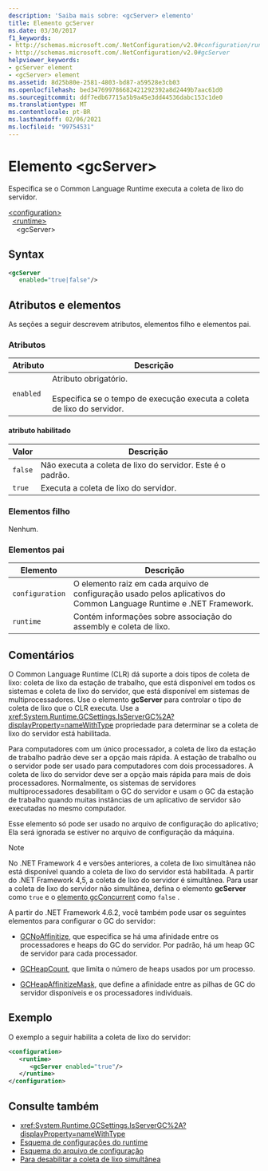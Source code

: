 ```yaml
---
description: 'Saiba mais sobre: <gcServer> elemento'
title: Elemento gcServer
ms.date: 03/30/2017
f1_keywords:
- http://schemas.microsoft.com/.NetConfiguration/v2.0#configuration/runtime/gcServer
- http://schemas.microsoft.com/.NetConfiguration/v2.0#gcServer
helpviewer_keywords:
- gcServer element
- <gcServer> element
ms.assetid: 8d25b80e-2581-4803-bd87-a59528e3cb03
ms.openlocfilehash: bed347699786682421292392a8d2449b7aac61d0
ms.sourcegitcommit: ddf7edb67715a5b9a45e3dd44536dabc153c1de0
ms.translationtype: MT
ms.contentlocale: pt-BR
ms.lasthandoff: 02/06/2021
ms.locfileid: "99754531"
---
```

# <a name="gcserver-element"></a>Elemento \<gcServer>

Especifica se o Common Language Runtime executa a coleta de lixo do servidor.

[\<configuration>](../configuration-element.md)\
&nbsp;&nbsp;[\<runtime>](runtime-element.md)\
&nbsp;&nbsp;&nbsp;&nbsp;\<gcServer>

## <a name="syntax"></a>Syntax

```xml
<gcServer
   enabled="true|false"/>
```

## <a name="attributes-and-elements"></a>Atributos e elementos

As seções a seguir descrevem atributos, elementos filho e elementos pai.

### <a name="attributes"></a>Atributos

|Atributo|Descrição|
|---------------|-----------------|
|`enabled`|Atributo obrigatório.<br /><br />Especifica se o tempo de execução executa a coleta de lixo do servidor.|

#### <a name="enabled-attribute"></a>atributo habilitado

|Valor|Descrição|
|-----------|-----------------|
|`false`|Não executa a coleta de lixo do servidor. Este é o padrão.|
|`true`|Executa a coleta de lixo do servidor.|

### <a name="child-elements"></a>Elementos filho

Nenhum.

### <a name="parent-elements"></a>Elementos pai

|Elemento|Descrição|
|-------------|-----------------|
|`configuration`|O elemento raiz em cada arquivo de configuração usado pelos aplicativos do Common Language Runtime e .NET Framework.|
|`runtime`|Contém informações sobre associação do assembly e coleta de lixo.|

## <a name="remarks"></a>Comentários

O Common Language Runtime (CLR) dá suporte a dois tipos de coleta de lixo: coleta de lixo da estação de trabalho, que está disponível em todos os sistemas e coleta de lixo do servidor, que está disponível em sistemas de multiprocessadores. Use o elemento **gcServer** para controlar o tipo de coleta de lixo que o CLR executa. Use a <xref:System.Runtime.GCSettings.IsServerGC%2A?displayProperty=nameWithType> propriedade para determinar se a coleta de lixo do servidor está habilitada.

Para computadores com um único processador, a coleta de lixo da estação de trabalho padrão deve ser a opção mais rápida. A estação de trabalho ou o servidor pode ser usado para computadores com dois processadores. A coleta de lixo do servidor deve ser a opção mais rápida para mais de dois processadores. Normalmente, os sistemas de servidores multiprocessadores desabilitam o GC do servidor e usam o GC da estação de trabalho quando muitas instâncias de um aplicativo de servidor são executadas no mesmo computador.

Esse elemento só pode ser usado no arquivo de configuração do aplicativo; Ela será ignorada se estiver no arquivo de configuração da máquina.

> [!NOTE]
> No .NET Framework 4 e versões anteriores, a coleta de lixo simultânea não está disponível quando a coleta de lixo do servidor está habilitada. A partir do .NET Framework 4,5, a coleta de lixo do servidor é simultânea. Para usar a coleta de lixo do servidor não simultânea, defina o elemento **gcServer** como `true` e o [elemento gcConcurrent](gcconcurrent-element.md) como `false` .

A partir do .NET Framework 4.6.2, você também pode usar os seguintes elementos para configurar o GC do servidor:

- [GCNoAffinitize](gcnoaffinitize-element.md), que especifica se há uma afinidade entre os processadores e heaps do GC do servidor. Por padrão, há um heap GC de servidor para cada processador.

- [GCHeapCount](gcheapcount-element.md), que limita o número de heaps usados por um processo.

- [GCHeapAffinitizeMask](gcheapaffinitizemask-element.md), que define a afinidade entre as pilhas de GC do servidor disponíveis e os processadores individuais.

## <a name="example"></a>Exemplo

O exemplo a seguir habilita a coleta de lixo do servidor:

```xml
<configuration>
   <runtime>
      <gcServer enabled="true"/>
   </runtime>
</configuration>
```

## <a name="see-also"></a>Consulte também

- <xref:System.Runtime.GCSettings.IsServerGC%2A?displayProperty=nameWithType>
- [Esquema de configurações do runtime](index.md)
- [Esquema do arquivo de configuração](../index.md)
- [Para desabilitar a coleta de lixo simultânea](gcconcurrent-element.md#to-disable-background-garbage-collection)
